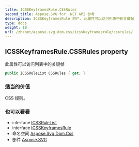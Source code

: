 ```yaml
---
title: ICSSKeyframesRule.CSSRules
second_title: Aspose.SVG for .NET API 参考
description: ICSSKeyframesRule 财产. 此属性可以访问列表中的关键帧
type: docs
weight: 10
url: /zh/net/aspose.svg.dom.css/icsskeyframesrule/cssrules/
---
```

## ICSSKeyframesRule.CSSRules property

此属性可以访问列表中的关键帧

```csharp
public ICSSRuleList CSSRules { get; }
```

### 适当的价值

CSS 规则。

### 也可以看看

* interface [ICSSRuleList](../../icssrulelist/)
* interface [ICSSKeyframesRule](../)
* 命名空间 [Aspose.Svg.Dom.Css](../../icsskeyframesrule/)
* 部件 [Aspose.SVG](../../../)


